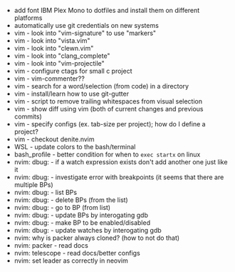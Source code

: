* add font IBM Plex Mono to dotfiles and install them on different platforms
* automatically use git credentials on new systems
* vim - look into "vim-signature" to use "markers"
* vim - look into "vista.vim"
* vim - look into "clewn.vim"
* vim - look into "clang_complete"
* vim - look into "vim-projectile"
* vim - configure ctags for small c project
* vim - vim-commenter??
* vim - search for a word/selection (from code) in a directory
* vim - install/learn how to use git-gutter
* vim - script to remove trailing whitespaces from visual selection
* vim - show diff using vim (both of current changes and previous commits)
* vim - specify configs (ex. tab-size per project); how do I define a project?
* vim - checkout denite.nvim
* WSL - update colors to the bash/terminal
* bash_profile - better condition for when to `exec startx` on linux
* nvim: dbug: - if a watch expression exists don't add another one just like it
* nvim: dbug: - investigate error with breakpoints (it seems that there are multiple BPs)
* nvim: dbug: - list BPs
* nvim: dbug: - delete BPs (from the list)
* nvim: dbug: - go to BP (from list)
* nvim: dbug: - update BPs by interogating gdb
* nvim: dbug: - make BP to be enabled/disabled
* nvim: dbug: - update watches by interogating gdb
* nvim: why is packer always cloned? (how to not do that)
* nvim: packer - read docs
* nvim: telescope - read docs/better configs
* nvim: set leader as <space> correctly in neovim
